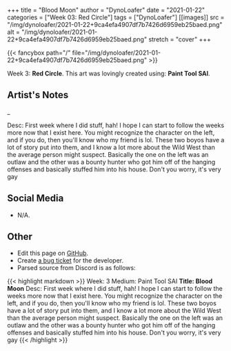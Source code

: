 +++
title =       "Blood Moon"
author =      "DynoLoafer"
date =        "2021-01-22"
categories =  ["Week 03: Red Circle"]
tags =        ["DynoLoafer"]
[[images]]
                      src = "/img/dynoloafer/2021-01-22+9ca4efa4907df7b7426d6959eb25baed.png"
                      alt = "/img/dynoloafer/2021-01-22+9ca4efa4907df7b7426d6959eb25baed.png"
                      stretch = "cover"
+++


{{< fancybox path="/" file="/img/dynoloafer/2021-01-22+9ca4efa4907df7b7426d6959eb25baed.png" >}}


Week 3: **Red Circle**. This art was lovingly created using: **Paint Tool SAI**.

## Artist's Notes

_

Desc: First week where I did stuff, hah! I hope I can start to follow the weeks more now that I exist here. You might recognize the character on the left, and if you do, then you'll know who my friend is lol. These two boyos have a lot of story put into them, and I know a lot more about the Wild West than the average person might suspect. Basically the one on the left was an outlaw and the other was a bounty hunter who got him off of the hanging offenses and basically stuffed him into his house.
Don't you worry, it's very gay

## Social Media

- N/A.

## Other

- Edit this page on [GitHub](https://github.com/teaminkling/web-refresh/edit/main/blog/content/blog/dynoloafer-week-3-ee54.md).
- Create [a bug ticket](https://github.com/teaminkling/web-refresh/issues/new?assignees=&labels=bug&template=problem-report.md&title=) for the developer.
- Parsed source from Discord is as follows:

{{< highlight markdown >}}
Week: 3
Medium: Paint Tool SAI
__Title: Blood Moon__
Desc: First week where I did stuff, hah! I hope I can start to follow the weeks more now that I exist here. You might recognize the character on the left, and if you do, then you'll know who my friend is lol. These two boyos have a lot of story put into them, and I know a lot more about the Wild West than the average person might suspect. Basically the one on the left was an outlaw and the other was a bounty hunter who got him off of the hanging offenses and basically stuffed him into his house.
Don't you worry, it's very gay
{{< /highlight >}}
